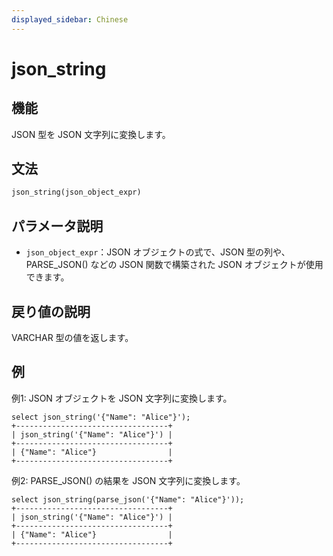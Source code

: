 ```yaml
---
displayed_sidebar: Chinese
---
```


# json_string

## 機能

JSON 型を JSON 文字列に変換します。

## 文法

```SQL
json_string(json_object_expr)
```

## パラメータ説明

- `json_object_expr`：JSON オブジェクトの式で、JSON 型の列や、PARSE_JSON() などの JSON 関数で構築された JSON オブジェクトが使用できます。

## 戻り値の説明

VARCHAR 型の値を返します。

## 例

例1: JSON オブジェクトを JSON 文字列に変換します。

```Plain
select json_string('{"Name": "Alice"}');
+----------------------------------+
| json_string('{"Name": "Alice"}') |
+----------------------------------+
| {"Name": "Alice"}                |
+----------------------------------+
```

例2: PARSE_JSON() の結果を JSON 文字列に変換します。

```Plain
select json_string(parse_json('{"Name": "Alice"}'));
+----------------------------------+
| json_string('{"Name": "Alice"}') |
+----------------------------------+
| {"Name": "Alice"}                |
+----------------------------------+
```
